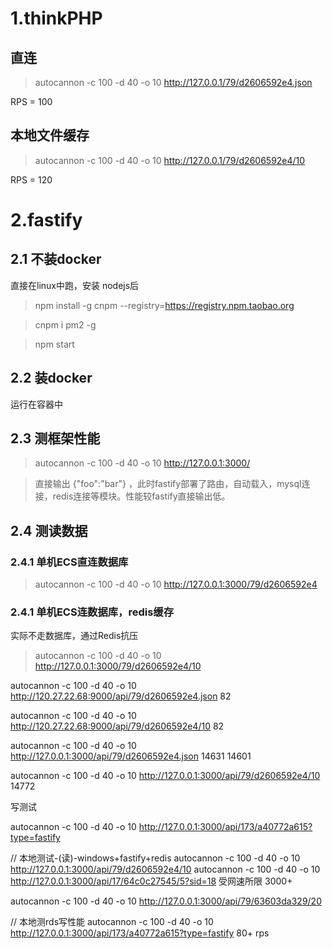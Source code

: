 # 1.thinkPHP

## 直连
> autocannon -c 100 -d 40 -o 10 http://127.0.0.1/79/d2606592e4.json

RPS = 100

## 本地文件缓存
> autocannon -c 100 -d 40 -o 10 http://127.0.0.1/79/d2606592e4/10

RPS = 120

# 2.fastify
## 2.1 不装docker
直接在linux中跑，安装  nodejs后
> npm install -g cnpm --registry=https://registry.npm.taobao.org

> cnpm i pm2 -g

> npm start

## 2.2 装docker
运行在容器中

## 2.3 测框架性能
> autocannon -c 100 -d 40 -o 10 http://127.0.0.1:3000/

> 直接输出 {"foo":"bar"} ，此时fastify部署了路由，自动载入，mysql连接，redis连接等模块。性能较fastify直接输出低。

## 2.4 测读数据

### 2.4.1 单机ECS直连数据库
> autocannon -c 100 -d 40 -o 10 http://127.0.0.1:3000/79/d2606592e4


### 2.4.1 单机ECS连数据库，redis缓存
实际不走数据库，通过Redis抗压

> autocannon -c 100 -d 40 -o 10 http://127.0.0.1:3000/79/d2606592e4/10


autocannon -c 100 -d 40 -o 10 http://120.27.22.68:9000/api/79/d2606592e4.json
82 

autocannon -c 100 -d 40 -o 10 http://120.27.22.68:9000/api/79/d2606592e4/10
82

autocannon -c 100 -d 40 -o 10 http://127.0.0.1:3000/api/79/d2606592e4.json
14631  14601

autocannon -c 100 -d 40 -o 10 http://127.0.0.1:3000/api/79/d2606592e4/10
14772


写测试

autocannon -c 100 -d 40 -o 10 http://127.0.0.1:3000/api/173/a40772a615?type=fastify



// 本地测试-(读)-windows+fastify+redis
autocannon -c 100 -d 40 -o 10 http://127.0.0.1:3000/api/79/d2606592e4/10
autocannon -c 100 -d 40 -o 10 http://127.0.0.1:3000/api/17/64c0c27545/5?sid=18
受网速所限 3000+

autocannon -c 100 -d 40 -o 10 http://127.0.0.1:3000/api/79/63603da329/20

// 本地测rds写性能
autocannon -c 100 -d 40 -o 10 http://127.0.0.1:3000/api/173/a40772a615?type=fastify
80+ rps